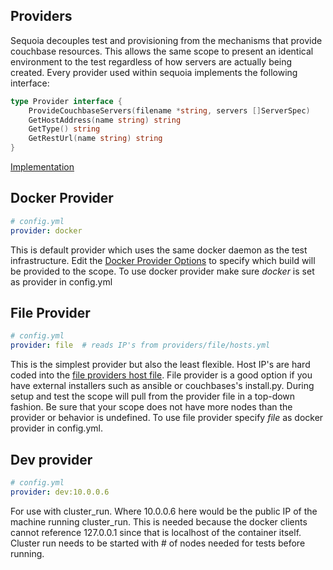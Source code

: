 ## Providers

Sequoia decouples test and provisioning from the mechanisms that provide couchbase resources.  This allows the same scope to present an identical environment to the test regardless of how servers are actually being created.  Every provider used within sequoia implements the following interface:

```go
type Provider interface {
	ProvideCouchbaseServers(filename *string, servers []ServerSpec)
	GetHostAddress(name string) string
	GetType() string
	GetRestUrl(name string) string
}
```
[Implementation](https://github.com/couchbaselabs/sequoia/blob/master/lib/provider.go)

## Docker Provider

```yaml
# config.yml
provider: docker
```

This is default provider which uses the same docker daemon as the test infrastructure.  Edit the [Docker Provider Options](https://github.com/couchbaselabs/sequoia/blob/master/providers/docker/options.yml) to specify which build will be provided to the scope.  To use docker provider make sure *docker* is set as provider in config.yml


## File Provider

```yaml
# config.yml
provider: file  # reads IP's from providers/file/hosts.yml
```

This is the simplest provider but also the least flexible.  Host IP's are hard coded into the [file providers host file](https://github.com/couchbaselabs/sequoia/blob/master/providers/file/hosts.yml).  File provider is a good option if you have external installers such as ansible or couchbases's install.py.  During setup and test the scope will pull from the provider file in a top-down fashion.  Be sure that your scope does not have more nodes than the provider or behavior is undefined.  To use file provider specify *file* as docker provider in config.yml. 


## Dev provider

```yaml
# config.yml
provider: dev:10.0.0.6
```

For use with cluster_run. Where 10.0.0.6 here would be the public IP of the machine running cluster_run.  This is needed because the docker clients cannot reference 127.0.0.1 since that is localhost of the container itself.  Cluster run needs to be started with # of nodes needed for tests before running. 


